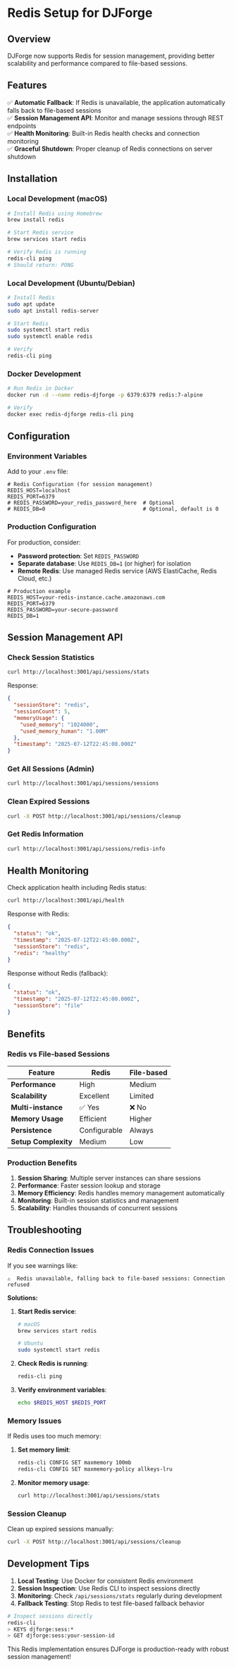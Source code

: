 # Redis Setup for DJForge

## Overview

DJForge now supports Redis for session management, providing better scalability and performance compared to file-based sessions.

## Features

✅ **Automatic Fallback**: If Redis is unavailable, the application automatically falls back to file-based sessions  
✅ **Session Management API**: Monitor and manage sessions through REST endpoints  
✅ **Health Monitoring**: Built-in Redis health checks and connection monitoring  
✅ **Graceful Shutdown**: Proper cleanup of Redis connections on server shutdown  

## Installation

### Local Development (macOS)

```bash
# Install Redis using Homebrew
brew install redis

# Start Redis service
brew services start redis

# Verify Redis is running
redis-cli ping
# Should return: PONG
```

### Local Development (Ubuntu/Debian)

```bash
# Install Redis
sudo apt update
sudo apt install redis-server

# Start Redis
sudo systemctl start redis
sudo systemctl enable redis

# Verify
redis-cli ping
```

### Docker Development

```bash
# Run Redis in Docker
docker run -d --name redis-djforge -p 6379:6379 redis:7-alpine

# Verify
docker exec redis-djforge redis-cli ping
```

## Configuration

### Environment Variables

Add to your `.env` file:

```env
# Redis Configuration (for session management)
REDIS_HOST=localhost
REDIS_PORT=6379
# REDIS_PASSWORD=your_redis_password_here  # Optional
# REDIS_DB=0                               # Optional, default is 0
```

### Production Configuration

For production, consider:

- **Password protection**: Set `REDIS_PASSWORD`
- **Separate database**: Use `REDIS_DB=1` (or higher) for isolation
- **Remote Redis**: Use managed Redis service (AWS ElastiCache, Redis Cloud, etc.)

```env
# Production example
REDIS_HOST=your-redis-instance.cache.amazonaws.com
REDIS_PORT=6379
REDIS_PASSWORD=your-secure-password
REDIS_DB=1
```

## Session Management API

### Check Session Statistics

```bash
curl http://localhost:3001/api/sessions/stats
```

Response:
```json
{
  "sessionStore": "redis",
  "sessionCount": 5,
  "memoryUsage": {
    "used_memory": "1024000",
    "used_memory_human": "1.00M"
  },
  "timestamp": "2025-07-12T22:45:00.000Z"
}
```

### Get All Sessions (Admin)

```bash
curl http://localhost:3001/api/sessions/sessions
```

### Clean Expired Sessions

```bash
curl -X POST http://localhost:3001/api/sessions/cleanup
```

### Get Redis Information

```bash
curl http://localhost:3001/api/sessions/redis-info
```

## Health Monitoring

Check application health including Redis status:

```bash
curl http://localhost:3001/api/health
```

Response with Redis:
```json
{
  "status": "ok",
  "timestamp": "2025-07-12T22:45:00.000Z",
  "sessionStore": "redis",
  "redis": "healthy"
}
```

Response without Redis (fallback):
```json
{
  "status": "ok",
  "timestamp": "2025-07-12T22:45:00.000Z",
  "sessionStore": "file"
}
```

## Benefits

### Redis vs File-based Sessions

| Feature | Redis | File-based |
|---------|-------|------------|
| **Performance** | High | Medium |
| **Scalability** | Excellent | Limited |
| **Multi-instance** | ✅ Yes | ❌ No |
| **Memory Usage** | Efficient | Higher |
| **Persistence** | Configurable | Always |
| **Setup Complexity** | Medium | Low |

### Production Benefits

1. **Session Sharing**: Multiple server instances can share sessions
2. **Performance**: Faster session lookup and storage
3. **Memory Efficiency**: Redis handles memory management automatically
4. **Monitoring**: Built-in session statistics and management
5. **Scalability**: Handles thousands of concurrent sessions

## Troubleshooting

### Redis Connection Issues

If you see warnings like:
```
⚠️  Redis unavailable, falling back to file-based sessions: Connection refused
```

**Solutions:**

1. **Start Redis service**:
   ```bash
   # macOS
   brew services start redis
   
   # Ubuntu
   sudo systemctl start redis
   ```

2. **Check Redis is running**:
   ```bash
   redis-cli ping
   ```

3. **Verify environment variables**:
   ```bash
   echo $REDIS_HOST $REDIS_PORT
   ```

### Memory Issues

If Redis uses too much memory:

1. **Set memory limit**:
   ```bash
   redis-cli CONFIG SET maxmemory 100mb
   redis-cli CONFIG SET maxmemory-policy allkeys-lru
   ```

2. **Monitor memory usage**:
   ```bash
   curl http://localhost:3001/api/sessions/stats
   ```

### Session Cleanup

Clean up expired sessions manually:
```bash
curl -X POST http://localhost:3001/api/sessions/cleanup
```

## Development Tips

1. **Local Testing**: Use Docker for consistent Redis environment
2. **Session Inspection**: Use Redis CLI to inspect sessions directly
3. **Monitoring**: Check `/api/sessions/stats` regularly during development
4. **Fallback Testing**: Stop Redis to test file-based fallback behavior

```bash
# Inspect sessions directly
redis-cli
> KEYS djforge:sess:*
> GET djforge:sess:your-session-id
```

This Redis implementation ensures DJForge is production-ready with robust session management!
